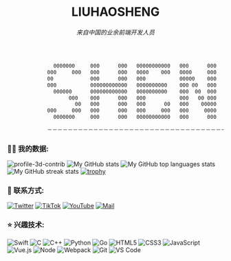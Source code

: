 <h1 align="center">LIUHAOSHENG</h1>
<h6 align="center">来自中国的业余前端开发人员</h6>

```bash 
                                                                                                             
                                                                                                             
               0000000     000      000   00000000000   000      000     0000000                             
             000     000   000      000   0000    000   0000     000   000     000                           
             00            000      000   000           00000    000   00                                    
             000           000000000000   0000000000    000 00   000   00                                    
               000000      000000000000   0000000000    000  00  000   00  000                               
                    000    000      000   000           000   00 000   00  000000                            
                      00   000      000   000      00   000    00000   00  00   00                           
             000     000   000      000   000     000   000     0000   000     000                           
               0000000     000      000   00000000000   000      000     0000000                             
                                                                                                             
             －－－－－－－－－－－－－－－－－－－－－－－－－－－－－－－－－－－－－－－－－－                          
 ```


<p align="left">
</p>


### 👨‍💻 我的数据:
![profile-3d-contrib](https://zgq-inc.pages.dev/profile-3d-contrib/profile-night-rainbow.svg)
<img alt="My GitHub stats" src="https://github-readme-stats-steel-omega.vercel.app/api?username=liuhaoshengg&show_icons=true&include_all_commits=true&count_private=true&cache_seconds=1800&icon_color=2d77dc&title_color=2d77dc&text_color=ffffff&bg_color=0d1117&hide_border=true" />
<img alt="My GitHub top languages stats" src="https://github-readme-stats-steel-omega.vercel.app/api/top-langs/?username=liuhaoshengg&layout=compact&icon_color=2d77dc&title_color=2d77dc&text_color=ffffff&bg_color=0d1117&hide_border=true" />
<img alt="My GitHub streak stats" src="https://streak-stats.demolab.com/?user=liuhaoshengg&background=0d1117&currStreakNum=ffffff&sideNums=ffffff&currStreakLabel=ffffff&sideLabels=ffffff&dates=ffffff&fire=2d77dc&ring=2d77dc&locale=en&type=svg&hide_border=true" />
[![trophy](https://github-profile-trophy.vercel.app/?username=ryo-ma&theme=juicyfresh)](https://liuhaoshengg.github.io/index.html#about)

### :link: 联系方式:
[![Twitter](https://img.shields.io/badge/-Twitter-black?style=for-the-badge&logo=twitter)](https://mobile.twitter.com/Liu_shengh)
[![TikTok](https://img.shields.io/badge/-Tiktok-black?style=for-the-badge&logo=tiktok)](https://www.tiktok.com/@liuhaosheng.music)
[![YouTube](https://img.shields.io/badge/-Youtube-black?style=for-the-badge&logo=youtube)](https://youtube.com/@liuhaosheng.)
[![Mail](https://img.shields.io/badge/-Say%20Hi!-black?style=for-the-badge&logo=gmail)](mailto:liuhaosheng070429@gmail.com)

[twitter]: https://mobile.twitter.com/Liu_shengh
[tiktok]: https://www.tiktok.com/@liuhaosheng.music
[youtube]: https://youtube.com/@liuhaosheng.

### ⭐ 兴趣技术:
 ![Swift](https://img.shields.io/badge/-Swift-%232c3e50?style=for-the-badge&logo=Swift) 
 ![C](https://img.shields.io/badge/-C-%232c3e50?style=for-the-badge&logo=C) 
 ![C++](https://img.shields.io/badge/-C++-%23F7DF1C?style=for-the-badge&logo=c++&logoColor=000000&labelColor=%23F7DF1C&color=%23FFCE5A) 
 ![Python](https://img.shields.io/badge/-Python-%23E44D27?style=for-the-badge&logo=Python&logoColor=ffffff) 
 ![Go](https://img.shields.io/badge/-Go-%23F7DF1C?style=for-the-badge&logo=go&logoColor=000000&labelColor=%23F7DF1C&color=%23FFCE5A) 
 ![HTML5](https://img.shields.io/badge/-HTML5-%23E44D27?style=for-the-badge&logo=html5&logoColor=ffffff) 
 ![CSS3](https://img.shields.io/badge/-CSS3-%231572B6?style=for-the-badge&logo=css3) 
 ![JavaScript](https://img.shields.io/badge/-JavaScript-%23F7DF1C?style=for-the-badge&logo=javascript&logoColor=000000&labelColor=%23F7DF1C&color=%23FFCE5A) 
 ![Vue.js](https://img.shields.io/badge/-Vue.js-%232c3e50?style=for-the-badge&logo=Vue.js) 
 ![Node](https://img.shields.io/badge/-NodeJS-%23F05032?style=for-the-badge&logo=Node.js&logoColor=%23ffffff) 
 ![Webpack](https://img.shields.io/badge/-Webpack-%232C3A42?style=for-the-badge&logo=webpack) 
 ![Git](https://img.shields.io/badge/-Git-%23F05032?style=for-the-badge&logo=git&logoColor=%23ffffff) 
 ![VS Code](https://img.shields.io/badge/-VSCode-%23007ACC?style=for-the-badge&logo=visual-studio-code)
